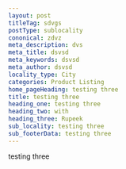 ```yaml
---
layout: post
titleTag: sdvgs
postType: sublocality
cononical: zdvz
meta_description: dvs
meta_title: dsvsd
meta_keywords: dsvsd
meta_author: dsvsd
locality_type: City
categories: Product Listing
home_pageHeading: testing three
title: testing three
heading_one: testing three
heading_two: with
heading_three: Rupeek
sub_locality: testing three
sub_footerData: testing three
---
```

testing three